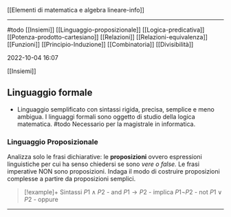 [[Elementi di matematica e algebra lineare-info]]

---
#todo 
[[Insiemi]]
[[Linguaggio-proposizionale]]
[[Logica-predicativa]]
[[Potenza-prodotto-cartesiano]]
[[Relazioni]]
[[Relazioni-equivalenza]]
[[Funzioni]]
[[Principio-Induzione]]
[[Combinatoria]]
[[Divisibilità]]



2022-10-04 16:07

[[Insiemi]]

## Linguaggio formale

- Linguaggio semplificato con sintassi rigida, precisa, semplice e meno ambigua. 
I linguaggi formali sono oggetto di studio della logica matematica. #todo Necessario per la magistrale in informatica.

### Linguaggio Proposizionale
Analizza solo le frasi dichiarative: le **proposizioni** ovvero espressioni linguistiche per cui ha senso chiedersi se sono *vere o false.* Le frasi imperative NON sono proposizioni. 
Indaga il modo di costruire proposizioni complesse a partire da proposizioni semplici. 

>[!example]+ Sintassi 
$P1 \land P2$    -    and
$P1 \to P2$     -    implica
$P1 \lnot P2$    -    not
$P1 \lor P2$     -    oppure

---
